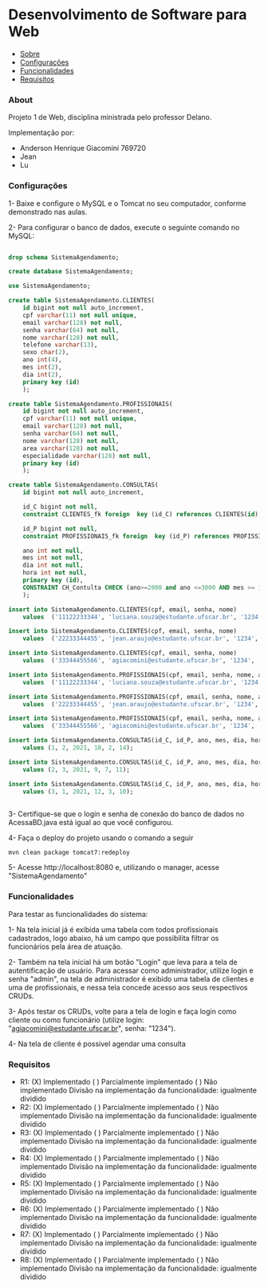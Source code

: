 # Desenvolvimento de Software para Web
 * [Sobre](#About)
 * [Configurações](#Configurações)
 * [Funcionalidades](#Funcionalidades)
 * [Requisitos](#Requisitos)
 
### About
 
Projeto 1 de Web, disciplina ministrada pelo professor Delano.

Implementação por:
  - Anderson Henrique Giacomini 769720
  - Jean
  - Lu
  
### Configurações 

1- Baixe e configure o MySQL e o Tomcat no seu computador, conforme demonstrado nas aulas. 

2- Para configurar o banco de dados, execute o seguinte comando no MySQL:

```sql 

drop schema SistemaAgendamento;

create database SistemaAgendamento;

use SistemaAgendamento;

create table SistemaAgendamento.CLIENTES(
	id bigint not null auto_increment,
	cpf varchar(11) not null unique,
	email varchar(128) not null,
	senha varchar(64) not null, 
	nome varchar(128) not null,
	telefone varchar(13),
	sexo char(2),
	ano int(4),
	mes int(2),
	dia int(2), 
	primary key (id)
	);

create table SistemaAgendamento.PROFISSIONAIS(
	id bigint not null auto_increment,
	cpf varchar(11) not null unique,
	email varchar(128) not null,
	senha varchar(64) not null, 
	nome varchar(128) not null,
	area varchar(128) not null,
	especialidade varchar(128) not null,
	primary key (id)
    );

create table SistemaAgendamento.CONSULTAS(
	id bigint not null auto_increment,

	id_C bigint not null,
	constraint CLIENTES_fk foreign  key (id_C) references CLIENTES(id),

	id_P bigint not null,
	constraint PROFISSIONAIS_fk foreign  key (id_P) references PROFISSIONAIS(id),

	ano int not null,
	mes int not null,
	dia int not null, 
	hora int not null,
	primary key (id),
	CONSTRAINT CH_Contulta CHECK (ano>=2000 and ano <=3000 AND mes >= 1 AND mes <= 12 and dia >= 1 and dia <= 31)
	);

insert into SistemaAgendamento.CLIENTES(cpf, email, senha, nome) 
	values  ('11122233344', 'luciana.souza@estudante.ufscar.br', '1234', 'Luciana Souza');

insert into SistemaAgendamento.CLIENTES(cpf, email, senha, nome) 
	values  ('22233344455', 'jean.araujo@estudante.ufscar.br', '1234', 'Jean Araujo');

insert into SistemaAgendamento.CLIENTES(cpf, email, senha, nome) 
	values  ('33344455566', 'agiacomini@estudante.ufscar.br', '1234', 'Anderson Henrique');

insert into SistemaAgendamento.PROFISSIONAIS(cpf, email, senha, nome, area, especialidade) 
	values  ('11122233344', 'luciana.souza@estudante.ufscar.br', '1234', 'Luciana Souza', 'medicina', 'médica cardiologista');

insert into SistemaAgendamento.PROFISSIONAIS(cpf, email, senha, nome, area, especialidade) 
	values  ('22233344455', 'jean.araujo@estudante.ufscar.br', '1234', 'Jean Araujo', 'direito', 'advogado criminal');

insert into SistemaAgendamento.PROFISSIONAIS(cpf, email, senha, nome, area, especialidade) 
	values  ('33344455566', 'agiacomini@estudante.ufscar.br', '1234', 'Anderson Henrique', 'psicologia', 'psicólogo infantil');

insert into SistemaAgendamento.CONSULTAS(id_C, id_P, ano, mes, dia, hora)
	values (1, 2, 2021, 10, 2, 14);

insert into SistemaAgendamento.CONSULTAS(id_C, id_P, ano, mes, dia, hora)
	values (2, 3, 2021, 9, 7, 11);

insert into SistemaAgendamento.CONSULTAS(id_C, id_P, ano, mes, dia, hora)
	values (3, 1, 2021, 12, 3, 10);
 
 ```
 
 3- Certifique-se que o login e senha de conexão do banco de dados no AcessaBD.java está igual ao que você configurou. 
 
 4- Faça o deploy do projeto usando o comando a seguir
 
 ```
 mvn clean package tomcat7:redeploy
 ```
 
 5- Acesse http://localhost:8080 e, utilizando o manager, acesse "SistemaAgendamento"
 
 ### Funcionalidades
 
 Para testar as funcionalidades do sistema:
 
 1- Na tela inicial já é exibida uma tabela com todos profissionais cadastrados, logo abaixo, há um campo que possibilita filtrar os funcionários pela área de atuação.
 
 2- Também na tela inicial há um botão "Login" que leva para a tela de autentificação de usuário. Para acessar como administrador, utilize login e senha "admin", na tela
de administrador é exibido uma tabela de clientes e uma de profissionais, e nessa tela concede acesso aos seus respectivos CRUDs.

 3- Após testar os CRUDs, volte para a tela de login e faça login como cliente ou como funcionário (utilize login: "agiacomini@estudante.ufscar.br", senha: "1234").
 
 4- Na tela de cliente é possivel agendar uma consulta
 
 ### Requisitos
 
 - R1: (X) Implementado ( ) Parcialmente implementado ( ) Não implementado
Divisão na implementação da funcionalidade: igualmente dividido
- R2: (X) Implementado ( ) Parcialmente implementado ( ) Não implementado
Divisão na implementação da funcionalidade: igualmente dividido
- R3: (X) Implementado ( ) Parcialmente implementado ( ) Não implementado
Divisão na implementação da funcionalidade: igualmente dividido
- R4: (X) Implementado ( ) Parcialmente implementado ( ) Não implementado
Divisão na implementação da funcionalidade: igualmente dividido
- R5: (X) Implementado ( ) Parcialmente implementado ( ) Não implementado
Divisão na implementação da funcionalidade: igualmente dividido
- R6: (X) Implementado ( ) Parcialmente implementado ( ) Não implementado
Divisão na implementação da funcionalidade: igualmente dividido
- R7: (X) Implementado ( ) Parcialmente implementado ( ) Não implementado
Divisão na implementação da funcionalidade: igualmente dividido
- R8: (X) Implementado ( ) Parcialmente implementado ( ) Não implementado
Divisão na implementação da funcionalidade: igualmente dividido
